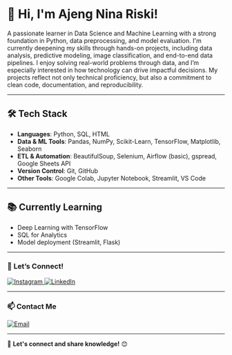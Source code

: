 # **👋 Hi, I'm Ajeng Nina Riski!** 

A passionate learner in Data Science and Machine Learning with a strong foundation in Python, data preprocessing, 
and model evaluation. I'm currently deepening my skills through hands-on projects, including data analysis, 
predictive modeling, image classification, and end-to-end data pipelines.
I enjoy solving real-world problems through data, and I’m especially interested in how technology can drive impactful 
decisions. My projects reflect not only technical proficiency, but also a commitment to clean code, documentation, and 
reproducibility.  

---

## 🛠️ Tech Stack

- **Languages**: Python, SQL, HTML
- **Data & ML Tools**: Pandas, NumPy, Scikit-Learn, TensorFlow, Matplotlib, Seaborn
- **ETL & Automation**: BeautifulSoup, Selenium, Airflow (basic), gspread, Google Sheets API
- **Version Control**: Git, GitHub
- **Other Tools**: Google Colab, Jupyter Notebook, Streamlit, VS Code

---

## 📚 Currently Learning

- Deep Learning with TensorFlow
- SQL for Analytics
- Model deployment (Streamlit, Flask)

---

### 🔗 **Let’s Connect!**  

<p align="left">
  <a href="https://instagram.com/jenawrin_" target="_blank">
    <img src="https://img.shields.io/badge/Instagram-%23E4405F.svg?&style=for-the-badge&logo=instagram&logoColor=white" alt="Instagram">
  </a>
  <a href="https://www.linkedin.com/in/ajeng-nina/" target="_blank">
    <img src="https://img.shields.io/badge/LinkedIn-%230077B5.svg?&style=for-the-badge&logo=linkedin&logoColor=white" alt="LinkedIn">
  </a>
</p>

---

### 📫 Contact Me

<p align="left">
  <a href="mailto:ajengnina12@gmail.com" target="_blank">
    <img src="https://img.shields.io/badge/Email-D14836?style=for-the-badge&logo=gmail&logoColor=white" alt="Email">
  </a>
</p>
  
---

🚀 **Let's connect and share knowledge!** 😊  
